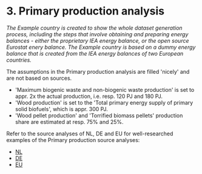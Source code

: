 # 3. Primary production analysis

*The Example country is created to show the whole dataset generation process, including the steps that involve obtaining and preparing energy balances - either the proprietary IEA energy balance, or the open source Eurostat enery balance. The Example country is based on a dummy energy balance that is created from the IEA energy balances of two European countries.*

The assumptions in the Primary production analysis are filled 'nicely' and are not based on sources.

- 'Maximum biogenic waste and non-biogenic waste production' is set to appr. 2x the actual production, i.e. resp. 120 PJ and 180 PJ.
- 'Wood production' is set to the 'Total primary energy supply of primary solid biofuels', which is appr. 300 PJ.
- 'Wood pellet production' and 'Torrified biomass pellets' production share are estimated at resp. 75% and 25%.

Refer to the source analyses of NL, DE and EU for well-researched examples of the Primary production source analyses:

- [NL](../../../nl/2011/3_primary_production/3_primary_production_source_analysis.md)
- [DE](../../../de/2011/3_primary_production/3_primary_production_source_analysis.md)
- [EU](../../../eu/2011/3_primary_production/3_primary_production_source_analysis.md)
